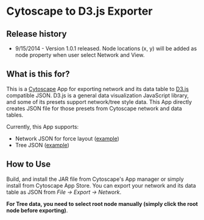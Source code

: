 Cytoscape to D3.js Exporter
============
## Release history
* 9/15/2014 - Version 1.0.1 released.  Node locations (x, y) will be added as node property when user select Network and View.
 

## What is this for?
This is a [Cytoscape](http://www.cytoscape.org/) App for exporting network and its data table to [D3.js](http://d3js.org/) compatible JSON.  D3.js is a general data visualization JavaScript library, and some of its presets support network/tree style data.  This App directly creates JSON file for those presets from Cytoscape network and data tables.

Currently, this App supports:

* Network JSON for force layout ([example](http://bl.ocks.org/mbostock/4062045))
* Tree JSON ([example](http://mbostock.github.io/d3/talk/20111018/tree.html))

## How to Use
Build, and install the JAR file from Cytoscape's App manager or simply install from Cytoscape App Store.  You can export your network and its data table as JSON from *File &rarr; Export &rarr; Network*.

**For Tree data, you need to select root node manually (simply click the root node before exporting)**.

